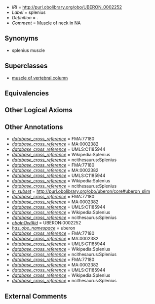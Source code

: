  * *IRI* = http://purl.obolibrary.org/obo/UBERON_0002252
 * *Label* = splenius
 * *Definition* = .
 * *Comment* = Muscle of neck in NA

## Synonyms

 * splenius muscle

## Superclasses

 * [muscle of vertebral column](../../UBERON/18/UBERON_0004518.md)

## Equivalencies


## Other Logical Axioms


## Other Annotations

 * *[database_cross_reference](../../ef/oboInOwl#hasDbXref.md)* = FMA:77180
 * *[database_cross_reference](../../ef/oboInOwl#hasDbXref.md)* = MA:0002382
 * *[database_cross_reference](../../ef/oboInOwl#hasDbXref.md)* = UMLS:C1185944
 * *[database_cross_reference](../../ef/oboInOwl#hasDbXref.md)* = Wikipedia:Splenius
 * *[database_cross_reference](../../ef/oboInOwl#hasDbXref.md)* = ncithesaurus:Splenius
 * *[database_cross_reference](../../ef/oboInOwl#hasDbXref.md)* = FMA:77180
 * *[database_cross_reference](../../ef/oboInOwl#hasDbXref.md)* = MA:0002382
 * *[database_cross_reference](../../ef/oboInOwl#hasDbXref.md)* = UMLS:C1185944
 * *[database_cross_reference](../../ef/oboInOwl#hasDbXref.md)* = Wikipedia:Splenius
 * *[database_cross_reference](../../ef/oboInOwl#hasDbXref.md)* = ncithesaurus:Splenius
 * *[in_subset](../../et/oboInOwl#inSubset.md)* = http://purl.obolibrary.org/obo/uberon/core#uberon_slim
 * *[database_cross_reference](../../ef/oboInOwl#hasDbXref.md)* = FMA:77180
 * *[database_cross_reference](../../ef/oboInOwl#hasDbXref.md)* = MA:0002382
 * *[database_cross_reference](../../ef/oboInOwl#hasDbXref.md)* = UMLS:C1185944
 * *[database_cross_reference](../../ef/oboInOwl#hasDbXref.md)* = Wikipedia:Splenius
 * *[database_cross_reference](../../ef/oboInOwl#hasDbXref.md)* = ncithesaurus:Splenius
 * *[oboInOwl#id](../../id/oboInOwl#id.md)* = UBERON:0002252
 * *[has_obo_namespace](../../ce/oboInOwl#hasOBONamespace.md)* = uberon
 * *[database_cross_reference](../../ef/oboInOwl#hasDbXref.md)* = FMA:77180
 * *[database_cross_reference](../../ef/oboInOwl#hasDbXref.md)* = MA:0002382
 * *[database_cross_reference](../../ef/oboInOwl#hasDbXref.md)* = UMLS:C1185944
 * *[database_cross_reference](../../ef/oboInOwl#hasDbXref.md)* = Wikipedia:Splenius
 * *[database_cross_reference](../../ef/oboInOwl#hasDbXref.md)* = ncithesaurus:Splenius
 * *[database_cross_reference](../../ef/oboInOwl#hasDbXref.md)* = FMA:77180
 * *[database_cross_reference](../../ef/oboInOwl#hasDbXref.md)* = MA:0002382
 * *[database_cross_reference](../../ef/oboInOwl#hasDbXref.md)* = UMLS:C1185944
 * *[database_cross_reference](../../ef/oboInOwl#hasDbXref.md)* = Wikipedia:Splenius
 * *[database_cross_reference](../../ef/oboInOwl#hasDbXref.md)* = ncithesaurus:Splenius

## External Comments

